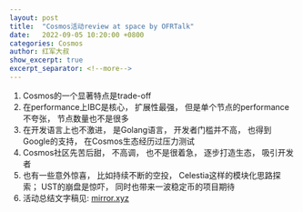 ```yaml
---
layout: post
title:  "Cosmos活动review at space by OFRTalk"
date:   2022-09-05 10:20:00 +0800
categories: Cosmos
author: 红军大叔
show_excerpt: true
excerpt_separator: <!--more-->
---
```


1. Cosmos的一个显著特点是trade-off
2. 在performance上IBC是核心， 扩展性最强， 但是单个节点的performance不夸张， 节点数量也不是很多
3. 在开发语言上也不激进， 是Golang语言， 开发者门槛并不高， 也得到Google的支持， 在Cosmos生态经历过压力测试
4. Cosmos社区先苦后甜， 不高调， 也不是很着急， 逐步打造生态， 吸引开发者
5. 也有一些意外惊喜， 比如持续不断的空投， Celestia这样的模块化思路探索； UST的崩盘是惊吓， 同时也带来一波稳定币的项目期待
6. 活动总结文字稿见: [mirror.xyz](https://mirror.xyz/0xe70628e0E8e15F222AAdb406ce93fea713d6c30e/MgguSOJpVR1Atod7J6UqZ8ZZ6XoCkv1Gy6CIkriuixM)

<!--more-->